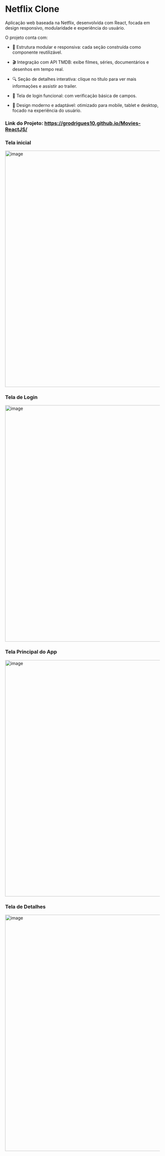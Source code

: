 # Netflix Clone

Aplicação web baseada na Netflix, desenvolvida com React, focada em design responsivo, modularidade e experiência do usuário.

O projeto conta com:

- 🧩 Estrutura modular e responsiva: cada seção construída como componente reutilizável.

- 🎬 Integração com API TMDB: exibe filmes, séries, documentários e desenhos em tempo real.

- 🔍 Seção de detalhes interativa: clique no título para ver mais informações e assistir ao trailer.

- 🔐 Tela de login funcional: com verificação básica de campos.

- 🎨 Design moderno e adaptável: otimizado para mobile, tablet e desktop, focado na experiência do usuário.


### Link do Projeto: https://grodrigues10.github.io/Movies-ReactJS/

<h3>Tela inicial</h3>
<img width="1024" height="768" alt="image" src="https://github.com/user-attachments/assets/113b92e8-7892-47a7-a250-cdcb0be0a36d" />

<h3>Tela de Login</h3>
<img width="1024" height="768" alt="image" src="https://github.com/user-attachments/assets/7cce87ca-4bdf-4d2f-8d5a-c6d397979d88" />

<h3>Tela Principal do App</h3>
<img width="1024" height="768" alt="image" src="https://github.com/user-attachments/assets/823d43c5-6874-4bc2-b831-c17ef92de686" />

<h3>Tela de Detalhes</h3>
<img width="1024" height="768" alt="image" src="https://github.com/user-attachments/assets/279db336-e61f-4edd-9414-0595a4dfa110" />








